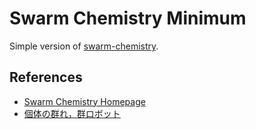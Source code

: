 # Swarm Chemistry Minimum
Simple version of [swarm-chemistry](https://github.com/d0iasm/swarm-chemistry).

## References
- [Swarm Chemistry Homepage](http://bingweb.binghamton.edu/~sayama/SwarmChemistry/)
- [個体の群れ，群ロボット](http://www.cmplx.riec.tohoku.ac.jp/jp/projects/project/swarm_oscillators/)